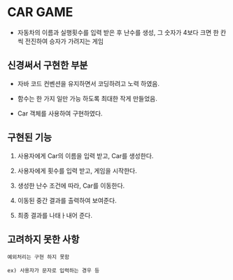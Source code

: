 # CAR GAME

* 자동차의 이름과 실행횟수를 입력 받은 후 난수를 생성, 그 숫자가 4보다 크면 한 칸 씩 전진하여 승자가 가려지는 게임

## 신경써서 구현한 부분

* 자바 코드 컨벤션을 유지하면서 코딩하려고 노력 하였음.

* 함수는 한 가지 일만 가능 하도록 최대한 작게 만들었음.

* Car 객체를 사용하여 구현하였다.

## 구현된 기능 

1. 사용자에게 Car의 이름을 입력 받고, Car를 생성한다.
    
2. 사용자에게 횟수를 입력 받고, 게임을 시작한다.

3. 생성한 난수 조건에 따라, Car를 이동한다.

4. 이동된 중간 결과를 출력하여 보여준다.

5. 최종 결과를 나태ㅏ내어 준다.


## 고려하지 못한 사항 
    예외처리는 구현 하지 못함

    ex) 사용자가 문자로 입력하는 경우 등

